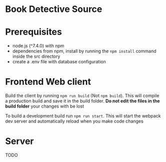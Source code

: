 # Book Detective Source

# Prerequisites
- node.js (^7.4.0) with npm
- dependencies from npm, install by running the `npm install` command inside the src directory
- create a .env file with database configuration

# Frontend Web client
Build the client by running `npm run build` (Not `npm build`). This will compile a production
build and save it in the build folder. **Do not edit the files in the build folder** your changes with be lost


To build a development build run `npm run start`. This will start the webpack dev server and automatically
reload when you make code changes

# Server
TODO